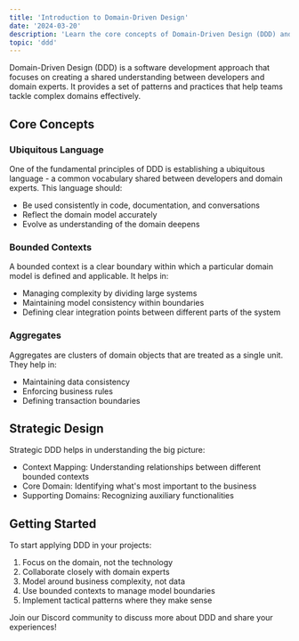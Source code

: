 ```yaml
---
title: 'Introduction to Domain-Driven Design'
date: '2024-03-20'
description: 'Learn the core concepts of Domain-Driven Design (DDD) and how it can help you build better software'
topic: 'ddd'
---
```


Domain-Driven Design (DDD) is a software development approach that focuses on creating a shared understanding between developers and domain experts. It provides a set of patterns and practices that help teams tackle complex domains effectively.

## Core Concepts

### Ubiquitous Language

One of the fundamental principles of DDD is establishing a ubiquitous language - a common vocabulary shared between developers and domain experts. This language should:

- Be used consistently in code, documentation, and conversations
- Reflect the domain model accurately
- Evolve as understanding of the domain deepens

### Bounded Contexts

A bounded context is a clear boundary within which a particular domain model is defined and applicable. It helps in:

- Managing complexity by dividing large systems
- Maintaining model consistency within boundaries
- Defining clear integration points between different parts of the system

### Aggregates

Aggregates are clusters of domain objects that are treated as a single unit. They help in:

- Maintaining data consistency
- Enforcing business rules
- Defining transaction boundaries

## Strategic Design

Strategic DDD helps in understanding the big picture:

- Context Mapping: Understanding relationships between different bounded contexts
- Core Domain: Identifying what's most important to the business
- Supporting Domains: Recognizing auxiliary functionalities

## Getting Started

To start applying DDD in your projects:

1. Focus on the domain, not the technology
2. Collaborate closely with domain experts
3. Model around business complexity, not data
4. Use bounded contexts to manage model boundaries
5. Implement tactical patterns where they make sense

Join our Discord community to discuss more about DDD and share your experiences! 